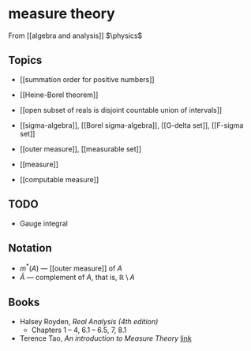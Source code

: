 # measure theory
From [[algebra and analysis]]
$\physics$
## Topics
- [[summation order for positive numbers]]
- [[Heine-Borel theorem]]
- [[open subset of reals is disjoint countable union of intervals]]
- [[sigma-algebra]], [[Borel sigma-algebra]], [[G-delta set]], [[F-sigma set]]
- [[outer measure]], [[measurable set]]
- [[measure]]

- [[computable measure]]

## TODO
- Gauge integral

## Notation
- $m^{*}(A)$ — [[outer measure]] of $A$
- $\bar A$ — complement of $A$, that is, $\mathbb{R} \setminus A$

## Books
- Halsey Royden, _Real Analysis (4th edition)_
	- Chapters 1 – 4, 6.1 – 6.5, 7, 8.1
- Terence Tao, _An introduction to Measure Theory_ [link](https://terrytao.files.wordpress.com/2012/12/gsm-126-tao5-measure-book.pdf)